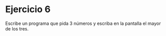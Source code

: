 # Ejercicio 6 

Escribe un programa que pida 3 números y escriba en la pantalla el mayor de los tres.